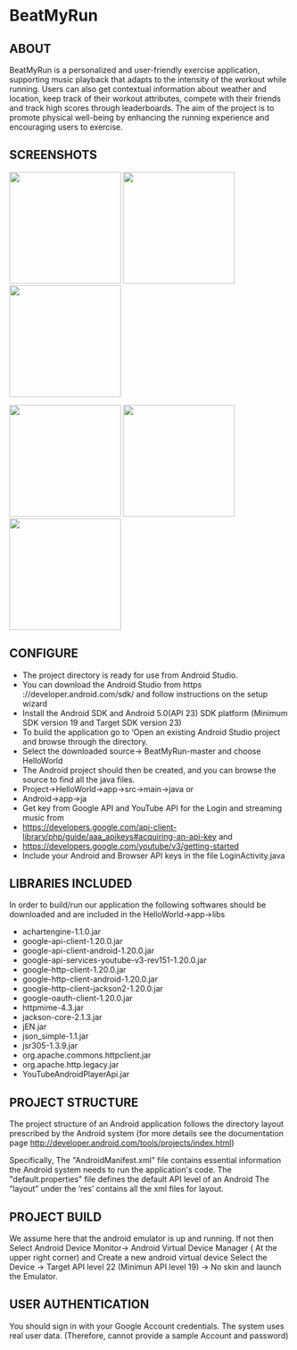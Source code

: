 # BeatMyRun

## ABOUT

BeatMyRun is a personalized and user-friendly exercise application, supporting music playback that adapts to the intensity of the workout while running. Users can also get contextual information about weather and location, keep track of their workout attributes, compete with their friends and track high scores through leaderboards. The aim of the project is to promote physical well-being by enhancing the running experience and encouraging users to exercise.

## SCREENSHOTS

<p float="left">
  <img src="UI/ui1.png" width="200px"  />
  <img src="UI/ui5.png" width="200px"  />
  <img src="UI/ui7.png" width="200px"  />
</p>
<p float="left">
  <img src="UI/ui11.png" width="200px"  />
  <img src="UI/ui17.png" width="200px"  />
  <img src="UI/ui19.png" width="200px"  />
</p>



## CONFIGURE

- The project directory is ready for use from Android Studio. 
- You can download the Android Studio from https ://developer.android.com/sdk/ and follow instructions on the setup wizard 
- Install the Android SDK and Android 5.0(API 23) SDK platform (Minimum SDK version 19 and Target SDK version 23)
- To build the application go to ‘Open an existing Android Studio project and browse through the directory.
- Select the downloaded source-> BeatMyRun-master and choose HelloWorld
- The Android project should then be created, and you can browse the source to find all the java files.
- Project->HelloWorld->app->src->main->java or
- Android->app->ja
- Get key from Google API and YouTube API for the Login and streaming music from 
- https://developers.google.com/api-client-library/php/guide/aaa_apikeys#acquiring-an-api-key and
- https://developers.google.com/youtube/v3/getting-started
- Include your Android and Browser API keys in the file LoginActivity.java

## LIBRARIES INCLUDED

In order to build/run our application the following softwares should be downloaded and are included in the HelloWorld->app->libs

- achartengine-1.1.0.jar
- google-api-client-1.20.0.jar
- google-api-client-android-1.20.0.jar
- google-api-services-youtube-v3-rev151-1.20.0.jar
- google-http-client-1.20.0.jar
- google-http-client-android-1.20.0.jar
- google-http-client-jackson2-1.20.0.jar
- google-oauth-client-1.20.0.jar
- httpmime-4.3.jar
- jackson-core-2.1.3.jar
- jEN.jar
- json_simple-1.1.jar
- jsr305-1.3.9.jar
- org.apache.commons.httpclient.jar
- org.apache.http.legacy.jar
- YouTubeAndroidPlayerApi.jar

## PROJECT STRUCTURE

The project structure of an Android application follows the directory layout prescribed by the Android system (for more details see the documentation page http://developer.android.com/tools/projects/index.html)

Specifically,
The "AndroidManifest.xml" file contains essential information the Android system needs to run the application's code.
The "default.properties" file defines the default API level of an Android
The “layout” under the ‘res’ contains all the xml files for layout.

## PROJECT BUILD

We assume here that the android emulator is up and running. If not then 
Select Android Device Monitor-> Android Virtual Device Manager ( At the upper right corner) and Create a new android virtual device 
Select the Device -> Target API level 22 (Minimun API level 19) -> No skin and launch the Emulator.

## USER AUTHENTICATION

You should sign in with your Google Account credentials. The system uses real user data. (Therefore, cannot provide a sample Account and password)
